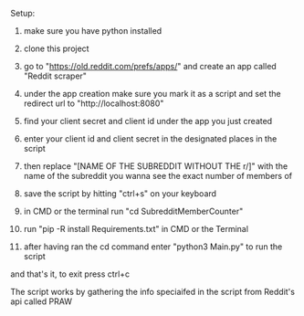 Setup:

1. make sure you have python installed

2. clone this project

3. go to "https://old.reddit.com/prefs/apps/" and create an app called "Reddit scraper"

4. under the app creation make sure you mark it as a script and set the redirect url to "http://localhost:8080"

5. find your client secret and client id under the app you just created 

6. enter your client id and client secret in the designated places in the script

7. then replace "[NAME OF THE SUBREDDIT WITHOUT THE r/]" with the name of the subreddit you wanna see the exact number of members of 

8. save the script by hitting "ctrl+s" on your keyboard

9. in CMD or the terminal run "cd SubredditMemberCounter"

10. run "pip -R install Requirements.txt" in CMD or the Terminal

11. after having ran the cd command enter "python3 Main.py" to run the script


and that's it, to exit press ctrl+c

The script works by gathering the info speciaifed in the script from Reddit's api called PRAW
